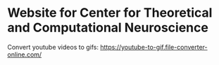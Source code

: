 # Website for Center for Theoretical and Computational Neuroscience

Convert youtube videos to gifs:
https://youtube-to-gif.file-converter-online.com/
